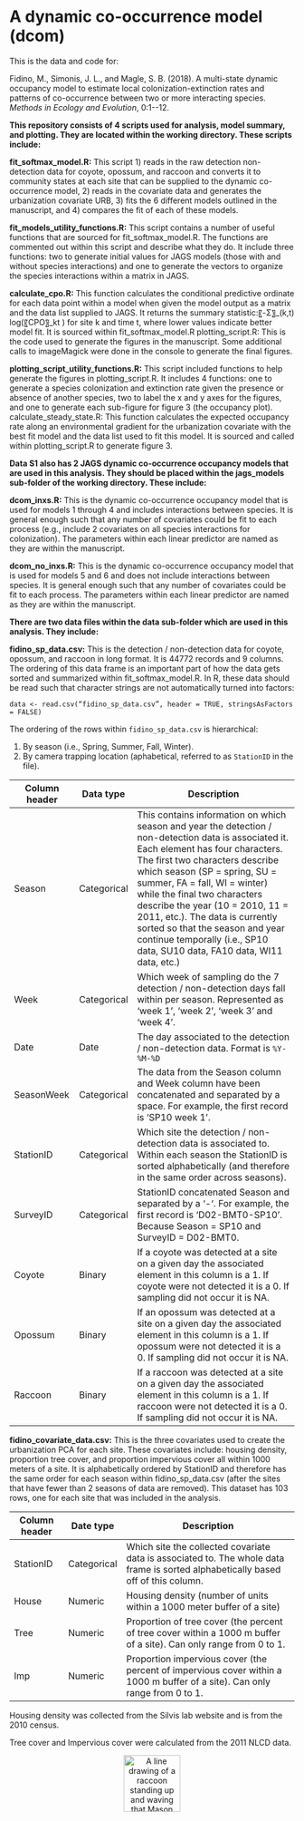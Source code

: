 # A dynamic co-occurrence model (dcom)

This is the data and code for:

Fidino, M., Simonis, J. L., and Magle, S. B. (2018). A multi-state dynamic occupancy model to estimate local colonization-extinction rates and patterns of co-occurrence between two or more interacting species. *Methods in Ecology and Evolution*, 0:1--12.

**This repository consists of 4 scripts used for analysis, model summary, and plotting. They are located within the working directory. These scripts include:**

**fit_softmax_model.R:** This script  1) reads in the raw detection non-detection data for coyote, opossum, and raccoon and converts it to community states at each site that can be supplied to the dynamic co-occurrence model, 2) reads in the covariate data and generates the urbanization covariate URB, 3) fits the 6 different models outlined in the manuscript, and 4) compares the fit of each of these models.

**fit_models_utility_functions.R:** This script contains a number of useful functions that are sourced for fit_softmax_model.R. The functions are commented out within this script and describe what they do. It include three functions: two to generate initial values for JAGS models (those with and without species interactions) and one to generate the vectors to organize the species interactions within a matrix in JAGS.

**calculate_cpo.R:** This function calculates the conditional predictive ordinate for each data point within a model when given the model output as a matrix and the data list supplied to JAGS. It returns the summary statistic:〖-Σ〗_(k,t)  log⁡(〖CPO〗_kt ) for site k and time t, where lower values indicate better model fit. It is sourced within fit_softmax_model.R
plotting_script.R: This is the code used to generate the figures in the manuscript. Some additional calls to imageMagick were done in the console to generate the final figures.

**plotting_script_utility_functions.R:** This script included functions to help generate the figures in plotting_script.R. It includes 4 functions: one to generate a species colonization and extinction rate given the presence or absence of another species, two to label the x and y axes for the figures, and one to generate each sub-figure for figure 3 (the occupancy plot).
calculate_steady_state.R: This function calculates the expected occupancy rate along an environmental gradient for the urbanization covariate with the best fit model and the data list used to fit this model. It is sourced and called within plotting_script.R to generate figure 3.



**Data S1 also has 2 JAGS dynamic co-occurrence occupancy models that are used in this analysis. They should be placed within the jags_models sub-folder of the working directory. These include:**

**dcom_inxs.R:** This is the dynamic co-occurrence occupancy model that is used for models 1 through 4 and includes interactions between species. It is general enough such that any number of covariates could be fit to each process (e.g., include 2 covariates on all species interactions for colonization). The parameters within each linear predictor are named as they are within the manuscript. 

**dcom_no_inxs.R:** This is the dynamic co-occurrence occupancy model that is used for models 5 and 6 and does not include interactions between species. It is general enough such that any number of covariates could be fit to each process. The parameters within each linear predictor are named as they are within the manuscript. 

**There are two data files within the data sub-folder which are used in this analysis. They include:**

**fidino_sp_data.csv:** This is the detection / non-detection data for coyote, opossum, and raccoon in long format. It is 44772 records and 9 columns. The ordering of this data frame is an important part of how the data gets sorted and summarized within fit_softmax_model.R. In R, these data should be read such that character strings are not automatically turned into factors:

`data <- read.csv(“fidino_sp_data.csv”, header = TRUE, stringsAsFactors = FALSE)`

The ordering of the rows within `fidino_sp_data.csv` is hierarchical:

1. By season (i.e., Spring, Summer, Fall, Winter).
2. By camera trapping location (aphabetical, referred to as `StationID` in the file).

| Column header  | Data type  | Description  |
|---|---|---|
| Season  | Categorical  |This contains information on which season and year the detection / non-detection data is associated it. Each element has four characters. The first two characters describe which season (SP = spring, SU = summer, FA = fall, WI = winter) while the final two characters describe the year (10 = 2010, 11 = 2011, etc.). The data is currently sorted so that the season and year continue temporally (i.e., SP10 data, SU10 data, FA10 data, WI11  data, etc.)   |
|  Week | Categorical  | Which week of sampling do the 7 detection / non-detection days fall within per season. Represented as ‘week 1’, ‘week 2’, ‘week 3’ and ‘week 4’.  |
| Date  | Date  | The day associated to the detection / non-detection data. Format is `%Y-%M-%D`  |
| SeasonWeek | Categorical | The data from the Season column and Week column have been concatenated and separated by a space. For example, the first record is ‘SP10 week 1’. |
|StationID |Categorical  |Which site the detection / non-detection data is associated to. Within each season the StationID is sorted alphabetically (and therefore in the same order across seasons).  |
|SurveyID | Categorical | StationID concatenated Season and separated by a ‘-‘. For example, the first record is ‘D02-BMT0-SP10’. Because Season = SP10 and SurveyID = D02-BMT0.  |
|Coyote | Binary | If a coyote was detected at a site on a given day the associated element in this column is a 1. If coyote were not detected it is a 0. If sampling did not occur it is NA.  |
|  Opossum|Binary  |If an opossum was detected at a site on a given day the associated element in this column is a 1. If opossum were not detected it is a 0. If sampling did not occur it is NA.  |
|Raccoon | Binary | If a raccoon was detected at a site on a given day the associated element in this column is a 1. If raccoon were not detected it is a 0. If sampling did not occur it is NA.  |


**fidino_covariate_data.csv:** This is the three covariates used to create the urbanization PCA for each site. These covariates include: housing density, proportion tree cover, and proportion impervious cover all within 1000 meters of a site. It is alphabetically ordered by StationID and therefore has the same order for each season within fidino_sp_data.csv (after the sites that have fewer than 2 seasons of data are removed). This dataset has 103 rows, one for each site that was included in the analysis. 

| Column header | Date type  | Description  |
|---|---|---|
| StationID | Categorical | Which site the collected covariate data is associated to. The whole data frame is sorted alphabetically based off of this column.  |
| House  |  Numeric | Housing density (number of units within a 1000 meter buffer of a site)  |
| Tree  | Numeric   | Proportion of tree cover (the percent of tree cover within a 1000 m buffer of a site). Can only range from 0 to 1.  |
| Imp | Numeric | Proportion impervious cover (the percent of impervious cover within a 1000 m buffer of a site). Can only range from 0 to 1. |

Housing density was collected from the Silvis lab website and is from the 2010 census.

Tree cover and Impervious cover were calculated from the 2011 NLCD data.

<div align="center"><img width="100" height="auto" src="https://github.com/mfidino/cv/Raccoon.png" alt="A line drawing of a raccoon standing up and waving that Mason made." /></div>
